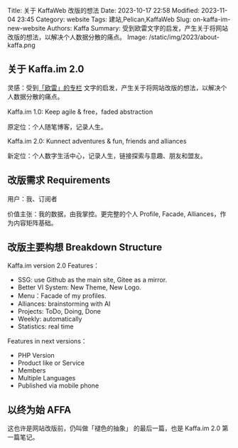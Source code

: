Title: 关于 KaffaWeb 改版的想法
Date: 2023-10-17 22:58
Modified: 2023-11-04 23:45
Category: website
Tags: 建站,Pelican,KaffaWeb
Slug: on-kaffa-im-new-website
Authors: Kaffa
Summary: 受到欧雷文字的启发，产生关于将网站改版的想法，以解决个人数据分散的痛点。
Image: /static/img/2023/about-kaffa.png

## 关于 Kaffa.im 2.0

灵感：受到[「欧雷」的专栏](https://xiaobot.net/p/2bfree?refer=20ca5446-77f3-4250-b173-511673f42818)
文字的启发，产生关于将网站改版的想法，以解决个人数据分散的痛点。

Kaffa.im 1.0: Keep agile & free，faded abstraction

原定位：个人随笔博客，记录人生。

Kaffa.im 2.0: Kunnect adventures & fun, friends and alliances

新定位：个人数字生活中心，记录人生，链接探索与意趣、朋友和盟友。

## 改版需求 Requirements

用户：我、订阅者

价值主张：我的数据，由我掌控。更完整的个人 Profile, Facade, Alliances，作为内容矩阵基础。


## 改版主要构想 Breakdown Structure

Kaffa.im version 2.0 Features：

- SSG: use Github as the main site, Gitee as a mirror.
- Better VI System: New Theme, New Logo.
- Menu：Facade of my profiles.
- Alliances: brainstorming with AI
- Projects: ToDo, Doing, Done
- Weekly: automatically 
- Statistics: real time


Features in next versions：

- PHP Version
- Product like or Service
- Members
- Multiple Languages
- Published via mobile phone

## 以终为始 AFFA

这也许是网站改版前，仍叫做「褪色的抽象」 的最后一篇，也是 Kaffa.im 2.0 第一篇笔记。


